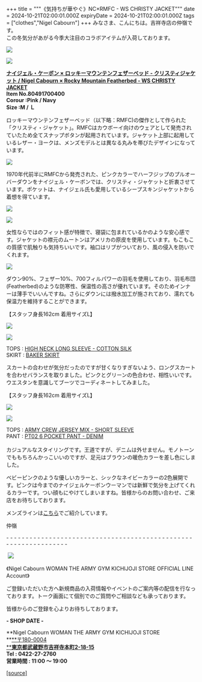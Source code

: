 +++
title = """《気持ちが華やぐ》NC×RMFC - WS CHRISTY JACKET"""
date = 2024-10-21T02:00:01.000Z
expiryDate = 2024-10-21T02:00:01.000Z
tags = ["clothes","Nigel Cabourn"]
+++
みなさま、こんにちは。吉祥寺店の仲嶺です。  
この冬気分があがる今季大注目のコラボアイテムが入荷しております。  
  
  
![](https://cdn.shopify.com/s/files/1/0094/9295/5196/files/line_oa_chat_241019_172403_480x480.jpg?v=1729327340)  
  
![](https://cdn.shopify.com/s/files/1/0094/9295/5196/files/line_oa_chat_241019_172405_480x480.jpg?v=1729327340)

**[ナイジェル・ケーボン × ロッキーマウンテンフェザーベッド - クリスティジャケット / Nigel Cabourn × Rocky Mountain Featherbed - WS CHRISTY JACKET](https://cabourn.jp/products/80491700400?_pos=3&_sid=8e79d5a95&_ss=r)**  
**Item No.80491700400  
Corour :Pink / Navy**  
**Size :M / Ｌ**

ロッキーマウンテンフェザーベッド（以下略：RMFC)の傑作として作られた「クリスティ・ジャケット」。RMFCはカウボーイ向けのウェアとして発売されていたため全てスナップボタンが起用されています。ジャケット上部に起用しているレザー・ヨークは、メンズモデルとは異なる丸みを帯びたデザインになっています。  
  
![](https://cdn.shopify.com/s/files/1/0094/9295/5196/files/line_oa_chat_241019_143522_480x480.jpg?v=1729318446)  
  
1970年代前半にRMFCから発売された、ピンクカラーでハーフジップのプルオーバーダウンをナイジェル・ケーボンでは、クリスティ・ジャケットと折衷させています。ポケットは、ナイジェル氏も愛用しているシープスキンジャケットから着想を得ています。  
  
![](https://cdn.shopify.com/s/files/1/0094/9295/5196/files/line_oa_chat_241019_143534_480x480.jpg?v=1729318446)  
  
![](https://cdn.shopify.com/s/files/1/0094/9295/5196/files/line_oa_chat_241019_143541_480x480.jpg?v=1729318446)  
  
女性ならではのフィット感が特徴で、寝袋に包まれているかのような安心感です。ジャケットの襟元のムートンはアメリカの原皮を使用しています。もこもこの質感で肌触りも気持ちいいです。袖口はリブがついており、風の侵入を防いでくれます。  
  
![](https://cdn.shopify.com/s/files/1/0094/9295/5196/files/line_oa_chat_241019_172413_480x480.jpg?v=1729327340)

ダウン90%、フェザー10%、700フィルパワーの羽毛を使用しており、羽毛布団(Featherbed)のような防寒性、保温性の高さが優れています。そのためインナーは薄手でいいんですね。さらにダウンには撥水加工が施されており、濡れても保温力を維持することができます。  
  

【スタッフ身長162cm 着用サイズL】  
  
![](https://cdn.shopify.com/s/files/1/0094/9295/5196/files/line_oa_chat_241019_143555_480x480.jpg?v=1729318446)

![](https://cdn.shopify.com/s/files/1/0094/9295/5196/files/line_oa_chat_241019_143531_480x480.jpg?v=1729318446)

TOPS : [HIGH NECK LONG SLEEVE - COTTON SILK](https://cabourn.jp/products/80490820006?_pos=1&_sid=07cea5c08&_ss=r)  
SKIRT : [BAKER SKIRT](https://cabourn.jp/products/80490852004?_pos=2&_sid=ec836b07f&_ss=r)

スカートの合わせが気分だったのですが甘くなりすぎないよう、ロングスカートを合わせバランスを取りました。ピンクとグリーンの色合わせ、相性いいです。ウエスタンを意識してブーツでコーディネートしてみました。  
  
【スタッフ身長162cm 着用サイズL】  
  
![](https://cdn.shopify.com/s/files/1/0094/9295/5196/files/IMG_8236_480x480.jpg?v=1729394019)

![](https://cdn.shopify.com/s/files/1/0094/9295/5196/files/IMG_8352_480x480.jpg?v=1729394019)  
  
TOPS : [ARMY CREW JERSEY MIX - SHORT SLEEVE](https://cabourn.jp/products/80480821010?_pos=2&_sid=32db38f8f&_ss=r)  
PANT : [PT02 6 POCKET PANT - DENIM  
](https://cabourn.jp/products/80491350010?_pos=7&_fid=28a3a98eb&_ss=c)  
カジュアルなスタイリングです。王道ですが、デニムは外せません。モノトーンでももちろんかっこいいのですが、足元はブラウンの暖色カラーを差し色にしました。  
  
ベビーピンクのような優しいカラーと、シックなネイビーカラーの2色展開です。ピンクは今までのナイジェルケーボンウーマンでは新鮮で気分を上げてくれるカラーです。つい顔もにやけてしまいますね。皆様からのお問い合わせ、ご来店をお待ちしております。  
  
メンズラインは[こちら](https://cabourn.jp/blogs/shop-info/flagship20241005)でご紹介しています。  

仲嶺

\- - - - - - - - - - - - - - - - - - - - - - - - - - - - - - - - - - - - - - - - - - - - - - - - - - - - - - - - - - - - - - - -  

 [![](https://cdn.shopify.com/s/files/1/0094/9295/5196/files/977C5BFF-508B-4CAA-96FE-9B4728CEC285_160x160.png?v=1693902608)](https://lin.ee/JRv0rXQ)

《Nigel Cabourn WOMAN THE ARMY GYM KICHIJOJI STORE OFFICIAL LINE Account》

ご登録いただいた方へ新規商品の入荷情報やイベントのご案内等の配信を行なっております。トーク画面にて個別でのご質問やご相談なども承っております。

皆様からのご登録を心よりお待ちしております。

**\- SHOP DATE -**

**Nigel Cabourn WOMAN THE ARMY GYM KICHIJOJI STORE  
**[**〒180-0004  
****東京都武蔵野市吉祥寺本町2-18-15**](https://www.google.com/maps/place/%E3%80%92180-0004+%E6%9D%B1%E4%BA%AC%E9%83%BD%E6%AD%A6%E8%94%B5%E9%87%8E%E5%B8%82%E5%90%89%E7%A5%A5%E5%AF%BA%E6%9C%AC%E7%94%BA%EF%BC%92%E4%B8%81%E7%9B%AE%EF%BC%91%EF%BC%98%E2%88%92%EF%BC%91%EF%BC%95+%E6%AD%A6%E8%94%B5%E9%87%8E%E3%82%AB%E3%83%B3%E3%83%88%E3%83%AA%E3%83%BC%E3%83%8F%E3%82%A4%E3%83%84/@35.7044288,139.5732119,17z/data=!3m1!4b1!4m6!3m5!1s0x6018ee49175f632b:0xf424f2fa6c99a79!8m2!3d35.7044245!4d139.5757868!16s%2Fg%2F12hsx3n5g?hl=ja&entry=ttu)  
**Tel : 0422-27-2760  
営業時間 : 11:00 ～ 19:00**

[[source]](https://cabourn.jp/blogs/shop-info/kichijoji20241021)
